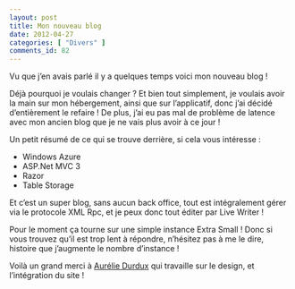 ```yaml
---
layout: post
title: Mon nouveau blog
date: 2012-04-27
categories: [ "Divers" ]
comments_id: 82 
---
```


Vu que j’en avais parlé il y a quelques temps voici mon nouveau blog !

Déjà pourquoi je voulais changer ? Et bien tout simplement, je voulais avoir la main sur mon hébergement, ainsi que sur l’applicatif, donc j’ai décidé d’entièrement le refaire ! De plus, j’ai eu pas mal de problème de latence avec mon ancien blog que je ne vais plus avoir à ce jour !

Un petit résumé de ce qui se trouve derrière, si cela vous intéresse :

* Windows Azure
* ASP.Net MVC 3
* Razor
* Table Storage

Et c’est un super blog, sans aucun back office, tout est intégralement gérer via le protocole XML Rpc, et je peux donc tout éditer par Live Writer !

Pour le moment ça tourne sur une simple instance Extra Small ! Donc si vous trouvez qu’il est trop lent à répondre, n’hésitez pas à me le dire, histoire que j’augmente le nombre d’instance !

Voilà un grand merci à [Aurélie Durdux](http://aurelie.durdux.fr/) qui travaille sur le design, et l’intégration du site !
